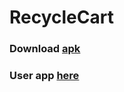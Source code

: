 # RecycleCart

### Download [apk](https://github.com/Coder481/RecycleCart/releases/download/Latest/recyclerCart_admin_v0.6.apk)

### User app [here](https://github.com/Coder481/EcomUser)
